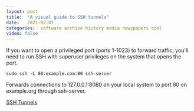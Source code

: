 ```yaml
---
layout: post
title:  "A visual guide to SSH tunnels"
date:   2021-02-07
categories:  software archive history media newspapers cool
video: false
---
```


If you want to open a privileged port (ports 1-1023) to forward traffic, you'll need to run SSH with superuser privileges on the system that opens the port.

`sudo ssh -L 80:example.com:80 ssh-server`

Forwards connections to 127.0.0.1:8080 on your local system to port 80 on example.org through ssh-server.

[SSH Tunnels](//robotmoon.com/ssh-tunnels/)
